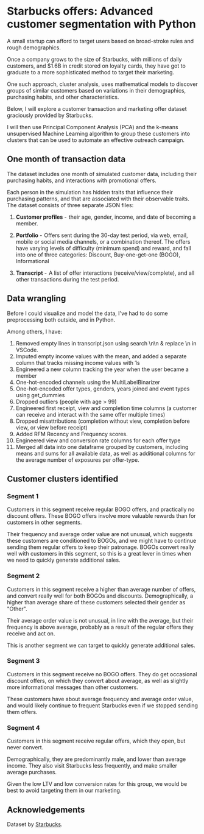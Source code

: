 # Starbucks offers: Advanced customer segmentation with Python

A small startup can afford to target users based on broad-stroke rules and rough demographics.

Once a company grows to the size of Starbucks, with millions of daily customers, and $1.6B in credit stored on loyalty cards, they have got to graduate to a more sophisticated method to target their marketing.

One such approach, cluster analysis, uses mathematical models to discover groups of similar customers based on variations in their demographics, purchasing habits, and other characteristics.

Below, I will explore a customer transaction and marketing offer dataset graciously provided by Starbucks.

I will then use Principal Component Analysis (PCA) and the k-means unsupervised Machine Learning algorithm to group these customers into clusters that can be used to automate an effective outreach campaign.

## One month of transaction data

The dataset includes one month of simulated customer data, including their purchasing habits, and interactions with promotional offers.

Each person in the simulation has hidden traits that influence their purchasing patterns, and that are associated with their observable traits.
The dataset consists of three separate JSON files:

1. **Customer profiles** -  their age, gender, income, and date of becoming a member.

2. **Portfolio** -  Offers sent during the 30-day test period, via web, email, mobile or social media channels, or a combination thereof. The offers have varying levels of difficulty (minimum spend) and reward, and fall into one of three categories: Discount, Buy-one-get-one (BOGO), Informational

3. **Transcript** -  A list of offer interactions (receive/view/complete), and all other transactions during the test period.

## Data wrangling
Before I could visualize and model the data, I've had to do some preprocessing both outside, and in Python.

Among others, I have:

1. Removed empty lines in transcript.json using search \n\n & replace \n in VSCode.
2. Imputed empty income values with the mean, and added a separate column that tracks missing income values with 1s
3. Engineered a new column tracking the year when the user became a member
4. One-hot-encoded channels using the MultiLabelBinarizer
5. One-hot-encoded offer types, genders, years joined and event types using get_dummies
6. Dropped outliers (people with age > 99)
7. Engineered first receipt, view and completion time columns (a customer can receive and interact with the same offer multiple times)
8. Dropped misattributions (completion without view, completion before view, or view before receipt)
9. Added RFM Recency and Frequency scores.
10. Engineered view and conversion rate columns for each offer type
11. Merged all data into one dataframe grouped by customers, including means and sums for all available data, as well as additional columns for the average number of exposures per offer-type.

## Customer clusters identified
### Segment 1
Customers in this segment receive regular BOGO offers, and practically no discount offers. These BOGO offers involve more valuable rewards than for customers in other segments.

Their frequency and average order value are not unusual, which suggests these customers are conditioned to BOGOs, and we might have to continue sending them regular offers to keep their patronage.
BOGOs convert really well with customers in this segment, so this is a great lever in times when we need to quickly generate additional sales.

### Segment 2
Customers in this segment receive a higher than average number of offers, and convert really well for both BOGOs and discounts. Demographically, a higher than average share of these customers selected their gender as "Other".

Their average order value is not unusual, in line with the average, but their frequency is above average, probably as a result of the regular offers they receive and act on.

This is another segment we can target to quickly generate additional sales.

### Segment 3
Customers in this segment receive no BOGO offers. They do get occasional discount offers, on which they convert about average, as well as slightly more informational messages than other customers.

These customers have about average frequency and average order value, and would likely continue to frequent Starbucks even if we stopped sending them offers.

### Segment 4
Customers in this segment receive regular offers, which they open, but never convert.

Demographically, they are predominantly male, and lower than average income. They also visit Starbucks less frequently, and make smaller average purchases.

Given the low LTV and low conversion rates for this group, we would be best to avoid targeting them in our marketing.

## Acknowledgements
Dataset by [Starbucks](https://www.starbucks.com/).
